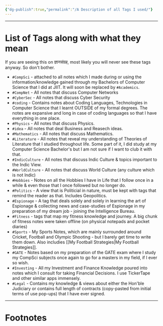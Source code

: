 ```yaml
---
{"dg-publish":true,"permalink":"/A Description of all Tags I used/"}
---
```



---
# List of Tags along with what they mean

If you are seeing this on ज्ञानसंग्रह, most likely you will never see these tags anyway. So don't bother.

- `#CompSci` - attached to all notes which I made during or using the information/knowledge gained through my Bachelors of Computer Science that I did at JIIT. It will soon be replaced by `#Academics`.
- `#CompNet` - All notes that discuss Computer Networks
- `#CyberSec` - All notes that discuss Cyber Security
- `#coding` - Contains notes about Coding Languages, Technologies in Computer Science that I learnt OUTSIDE of my formal degrees. The notes are expansive and long in case of coding languages so that I have everything in one place.
- `#Physics` - All notes that discuss Physics.
- `#idea` - All notes that deal Business and Reasech ideas.
- `#Mathematics` - All notes that discuss Mathematics.
- `#Literature` - All notes that reveal my understanding of Theories of Literature that I studied throughout life. Some part of it, I did study at my Computer Science Bachelor's but I am not sure if I want to club it with that.
- `#IndicCulture` - All notes that discuss Indic Culture & topics important to the Indic View.
- `#WorldCulture` - All notes that discuss World Culture (any culture which is not Indic)
- `#Hobbies` - Notes on all the Hobbies I have in Life that I follow once in a while & even those that I once followed but no longer do.
- `#Politics` - A view that is Politicial in nature, must be kept with tags that remind the reader as that. Includes Geopolitics.
- `#Espionage` - A tag that deals solely and solely in learning the art of Espionage & collecting news and case-studies of Espionage in my preparation of my dream job - joining the Intelligence Bureau.
- `#Fitness` - tags that map my fitness knowledge and journey. A big chunk of fitness notes were taken offline (on physical notepads and pocket diaries)
- `#Sports` - My Sports Notes, which are mainly surrounded around Cricket, Football and Olympic Shooting - but I barely get time to write them down. Also includies [[My Football Strategies\|My Football Strategies]].
- `#GATE` - Notes based on my preparation of the GATE exam where I study my CompSci subjects once again to go for a masters in my field, if I ever so wish.
- `#Investing` - All my Investment and Finance Knowledge poured into notes which I consult for taking Financial Decisions. I use TickerTape and other similar apps immensely.
- `#Legal` - Contains my knowledge & views about either the Hon'ble Judiciary or contains full length of contracts (copy-pasted from initial terms of use pop-ups) that I have ever signed.


---
# Footnotes